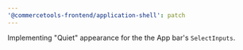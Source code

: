 ```yaml
---
'@commercetools-frontend/application-shell': patch
---
```


Implementing "Quiet" appearance for the the App bar's `SelectInputs`.
